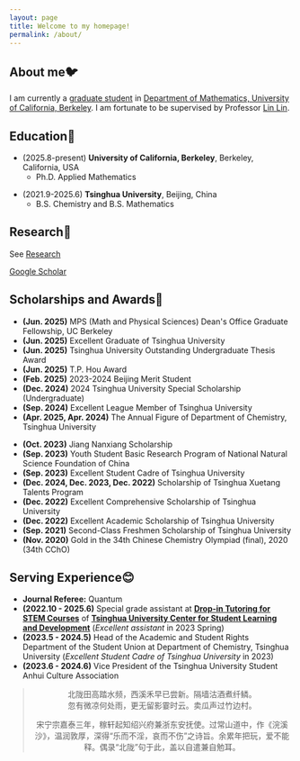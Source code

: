 ```yaml
---
layout: page
title: Welcome to my homepage!
permalink: /about/
---
```

## About me🐦

I am currently a [graduate student](https://math.berkeley.edu/people/graduate-students) in [Department of Mathematics, University of California, Berkeley](https://math.berkeley.edu/). I am fortunate to be supervised by Professor [Lin Lin](https://math.berkeley.edu/~linlin/).

## Education🏫

+ (2025.8-present) **University of California, Berkeley**, Berkeley, California, USA
  + Ph.D. Applied Mathematics

- (2021.9-2025.6) **Tsinghua University**, Beijing, China
  + B.S. Chemistry and B.S. Mathematics

## Research🤔

See [Research](pubs.md)

[Google Scholar](https://scholar.google.com/citations?user=vIwrc6AAAAAJ&hl=en-US)

## Scholarships and Awards🥇
+ **(Jun. 2025)** MPS (Math and Physical Sciences) Dean's Office Graduate Fellowship, UC Berkeley
+ **(Jun. 2025)** Excellent Graduate of Tsinghua University
+ **(Jun. 2025)** Tsinghua University Outstanding Undergraduate Thesis Award
+ **(Jun. 2025)** T.P. Hou Award
+ **(Feb. 2025)** 2023-2024 Beijing Merit Student
+ **(Dec. 2024)** 2024 Tsinghua University Special Scholarship (Undergraduate)
+ **(Sep. 2024)** Excellent League Member of Tsinghua University
+ **(Apr. 2025, Apr. 2024)** The Annual Figure of Department of Chemistry, Tsinghua University

- **(Oct. 2023)** Jiang Nanxiang Scholarship
- **(Sep. 2023)** Youth Student Basic Research Program of National Natural Science Foundation of China
- **(Sep. 2023)** Excellent Student Cadre of Tsinghua University
- **(Dec. 2024, Dec. 2023, Dec. 2022)** Scholarship of Tsinghua Xuetang Talents Program
- **(Dec. 2022)** Excellent Comprehensive Scholarship of Tsinghua University
- **(Dec. 2022)** Excellent Academic Scholarship of Tsinghua University
- **(Sep. 2021)** Second-Class Freshmen Scholarship of Tsinghua University
- **(Nov. 2020)** Gold in the 34th Chinese Chemistry Olympiad (final), 2020 (34th CChO)

## Serving Experience😊

+ **Journal Referee:** Quantum
+ **(2022.10 - 2025.6)** Special grade assistant at [**Drop-in Tutoring for STEM Courses**](https://learning.tsinghua.edu.cn/info/1077/1260.htm) of [**Tsinghua University Center for Student Learning and Development**](https://learning.tsinghua.edu.cn/info/1159/1389.htm) (*Excellent assistant* in 2023 Spring)
+ **(2023.5 - 2024.5\)** Head of the Academic and Student Rights Department of the Student Union at Department of Chemistry, Tsinghua University (*Excellent Student Cadre of Tsinghua University* in 2023)
+ **(2023.6 - 2024.6)** Vice President of the Tsinghua University Student Anhui Culture Association



><center>北陇田高踏水频，西溪禾早已尝新。隔墙沽酒煮纤鳞。<center>
><center>忽有微凉何处雨，更无留影霎时云。卖瓜声过竹边村。<center>
>
>   宋宁宗嘉泰三年，稼轩起知绍兴府兼浙东安抚使。过常山道中，作《浣溪沙》，温润敦厚，深得“乐而不淫，哀而不伤”之诗旨。余累年把玩，爱不能释。偶录“北陇”句于此，盖以自遣兼自勉耳。
